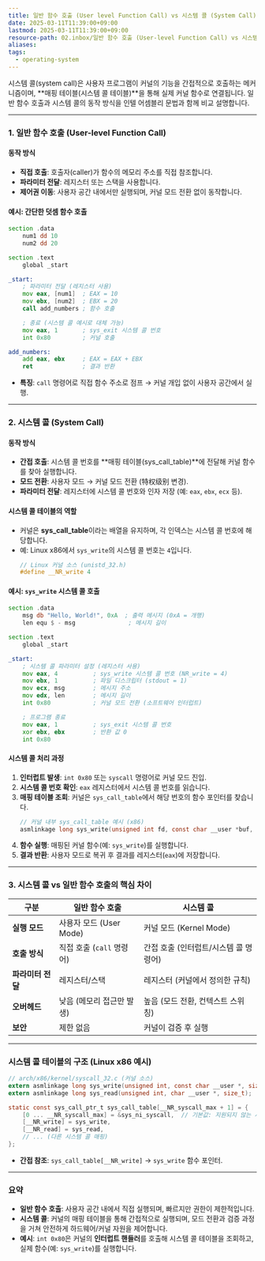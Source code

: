 ```yaml
---
title: 일반 함수 호출 (User level Function Call) vs 시스템 콜 (System Call) 호출 방식의 차이
date: 2025-03-11T11:39:00+09:00
lastmod: 2025-03-11T11:39:00+09:00
resource-path: 02.inbox/일반 함수 호출 (User-level Function Call) vs 시스템 콜 (System Call) 호출 방식의 차이.md
aliases: 
tags:
  - operating-system
---
```

시스템 콜(system call)은 사용자 프로그램이 커널의 기능을 간접적으로 호출하는 메커니즘이며, **매핑 테이블(시스템 콜 테이블)**을 통해 실제 커널 함수로 연결됩니다. 일반 함수 호출과 시스템 콜의 동작 방식을 인텔 어셈블리 문법과 함께 비교 설명합니다.

---

### **1. 일반 함수 호출 (User-level Function Call)**
#### **동작 방식**
- **직접 호출**: 호출자(caller)가 함수의 메모리 주소를 직접 참조합니다.
- **파라미터 전달**: 레지스터 또는 스택을 사용합니다.
- **제어권 이동**: 사용자 공간 내에서만 실행되며, 커널 모드 전환 없이 동작합니다.

#### **예시: 간단한 덧셈 함수 호출**
```asm
section .data
    num1 dd 10
    num2 dd 20

section .text
    global _start

_start:
    ; 파라미터 전달 (레지스터 사용)
    mov eax, [num1]  ; EAX = 10
    mov ebx, [num2]  ; EBX = 20
    call add_numbers ; 함수 호출

    ; 종료 (시스템 콜 예시로 대체 가능)
    mov eax, 1       ; sys_exit 시스템 콜 번호
    int 0x80         ; 커널 호출

add_numbers:
    add eax, ebx     ; EAX = EAX + EBX
    ret              ; 결과 반환
```
- **특징**: `call` 명령어로 직접 함수 주소로 점프 → 커널 개입 없이 사용자 공간에서 실행.

---

### **2. 시스템 콜 (System Call)**
#### **동작 방식**
- **간접 호출**: 시스템 콜 번호를 **매핑 테이블(sys_call_table)**에 전달해 커널 함수를 찾아 실행합니다.
- **모드 전환**: 사용자 모드 → 커널 모드 전환 (特权级别 변경).
- **파라미터 전달**: 레지스터에 시스템 콜 번호와 인자 저장 (예: `eax`, `ebx`, `ecx` 등).

#### **시스템 콜 테이블의 역할**
- 커널은 **sys_call_table**이라는 배열을 유지하며, 각 인덱스는 시스템 콜 번호에 해당합니다.
- 예: Linux x86에서 `sys_write`의 시스템 콜 번호는 `4`입니다.
  ```c
  // Linux 커널 소스 (unistd_32.h)
  #define __NR_write 4
  ```

#### **예시: `sys_write` 시스템 콜 호출**
```asm
section .data
    msg db "Hello, World!", 0xA  ; 출력 메시지 (0xA = 개행)
    len equ $ - msg               ; 메시지 길이

section .text
    global _start

_start:
    ; 시스템 콜 파라미터 설정 (레지스터 사용)
    mov eax, 4          ; sys_write 시스템 콜 번호 (NR_write = 4)
    mov ebx, 1          ; 파일 디스크립터 (stdout = 1)
    mov ecx, msg        ; 메시지 주소
    mov edx, len        ; 메시지 길이
    int 0x80            ; 커널 모드 전환 (소프트웨어 인터럽트)

    ; 프로그램 종료
    mov eax, 1          ; sys_exit 시스템 콜 번호
    xor ebx, ebx        ; 반환 값 0
    int 0x80
```

#### **시스템 콜 처리 과정**
1. **인터럽트 발생**: `int 0x80` 또는 `syscall` 명령어로 커널 모드 진입.
2. **시스템 콜 번호 확인**: `eax` 레지스터에서 시스템 콜 번호를 읽습니다.
3. **매핑 테이블 조회**: 커널은 `sys_call_table`에서 해당 번호의 함수 포인터를 찾습니다.
   ```c
   // 커널 내부 sys_call_table 예시 (x86)
   asmlinkage long sys_write(unsigned int fd, const char __user *buf, size_t count);
   ```
4. **함수 실행**: 매핑된 커널 함수(예: `sys_write`)를 실행합니다.
5. **결과 반환**: 사용자 모드로 복귀 후 결과를 레지스터(`eax`)에 저장합니다.

---

### **3. 시스템 콜 vs 일반 함수 호출의 핵심 차이**
| **구분**          | **일반 함수 호출**                | **시스템 콜**                     |
|--------------------|-----------------------------------|-----------------------------------|
| **실행 모드**      | 사용자 모드 (User Mode)           | 커널 모드 (Kernel Mode)           |
| **호출 방식**      | 직접 호출 (`call` 명령어)         | 간접 호출 (인터럽트/시스템 콜 명령어) |
| **파라미터 전달**  | 레지스터/스택                     | 레지스터 (커널에서 정의한 규칙)   |
| **오버헤드**       | 낮음 (메모리 접근만 발생)         | 높음 (모드 전환, 컨텍스트 스위칭) |
| **보안**           | 제한 없음                         | 커널이 검증 후 실행               |

---

### **시스템 콜 테이블의 구조 (Linux x86 예시)**
```c
// arch/x86/kernel/syscall_32.c (커널 소스)
extern asmlinkage long sys_write(unsigned int, const char __user *, size_t);
extern asmlinkage long sys_read(unsigned int, char __user *, size_t);

static const sys_call_ptr_t sys_call_table[__NR_syscall_max + 1] = {
    [0 ... __NR_syscall_max] = &sys_ni_syscall,  // 기본값: 지원되지 않는 시스템 콜
    [__NR_write] = sys_write,
    [__NR_read] = sys_read,
    // ... (다른 시스템 콜 매핑)
};
```
- **간접 참조**: `sys_call_table[__NR_write]` → `sys_write` 함수 포인터.

---

### **요약**
- **일반 함수 호출**: 사용자 공간 내에서 직접 실행되며, 빠르지만 권한이 제한적입니다.
- **시스템 콜**: 커널의 매핑 테이블을 통해 간접적으로 실행되며, 모드 전환과 검증 과정을 거쳐 안전하게 하드웨어/커널 자원을 제어합니다.  
- **예시**: `int 0x80`은 커널의 **인터럽트 핸들러**를 호출해 시스템 콜 테이블을 조회하고, 실제 함수(예: `sys_write`)를 실행합니다.